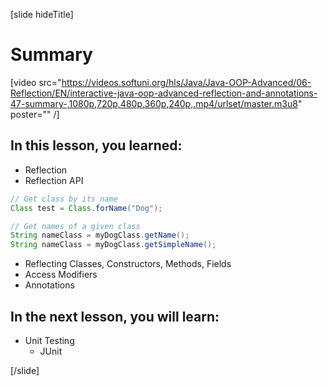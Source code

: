 [slide hideTitle]
# Summary

[video src="https://videos.softuni.org/hls/Java/Java-OOP-Advanced/06-Reflection/EN/interactive-java-oop-advanced-reflection-and-annotations-47-summary-,1080p,720p,480p,360p,240p,.mp4/urlset/master.m3u8" poster="" /]

## In this lesson, you learned:

- Reflection
- Reflection API

``` java
// Get class by its name
Class test = Class.forName("Dog");

// Get names of a given class
String nameClass = myDogClass.getName();
String nameClass = myDogClass.getSimpleName();

```


- Reflecting Classes, Constructors, Methods, Fields
- Access Modifiers
- Annotations



## In the next lesson, you will learn:

- Unit Testing
  - JUnit



[/slide]